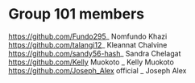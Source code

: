 # Group 101 members 
https://github.com/Fundo295_ Nomfundo Khazi
https://github.com/talangi12_ Kleannat Chalvine 
https://github.com/sandy56-hash_ Sandra Chelagat
https://github.com/Kelly Muokoto _ Kelly Muokoto
https://github.com/Joseph_Alex official _ Joseph Alex
